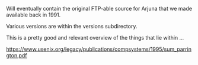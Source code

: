 Will eventually contain the original FTP-able source for Arjuna that we made available back in 1991.

Various versions are within the versions subdirectory.

This is a pretty good and relevant overview of the things that lie within ...

https://www.usenix.org/legacy/publications/compsystems/1995/sum_parrington.pdf
